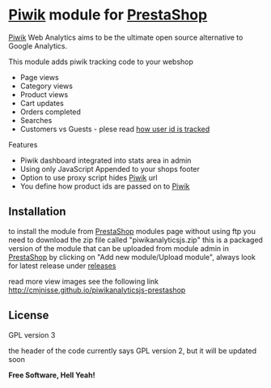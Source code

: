 [Piwik] module for [PrestaShop]
=========

[Piwik] Web Analytics aims to be the ultimate open source alternative to Google Analytics.

This module adds piwik tracking code to your webshop
  - Page views
  - Category views
  - Product views
  - Cart updates
  - Orders completed
  - Searches
  - Customers vs Guests - plese read [how user id is tracked]

Features
  - Piwik dashboard integrated into stats area in admin
  - Using only JavaScript Appended to your shops footer
  - Option to use proxy script hides [Piwik] url
  - You define how product ids are passed on to [Piwik] 

Installation
--------------
to install the module from [PrestaShop] modules page without using ftp you need to download the zip file called "piwikanalyticsjs.zip" this is a packaged version of the module that can be uploaded from module admin in [PrestaShop] by clicking on "Add new module/Upload module", always look for latest release under [releases]

read more view images see the following link
http://cmjnisse.github.io/piwikanalyticsjs-prestashop

License
----

GPL version 3

the header of the code currently says GPL version 2, but it will be updated soon

**Free Software, Hell Yeah!**

[PrestaShop]:http://prestashop.com/
[Piwik]:http://piwik.org/
[how user id is tracked]:http://piwik.org/docs/user-id/#how-requests-with-a-user-id-are-tracked
[releases]:https://github.com/cmjnisse/piwikanalyticsjs-prestashop/releases

